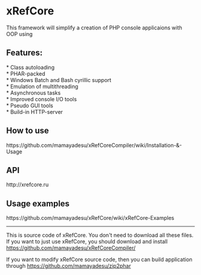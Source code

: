 # xRefCore
This framework will simplify a creation of PHP console applicaions with OOP using

<h2>Features:</h2>
* Class autoloading<br>
* PHAR-packed<br>
* Windows Batch and Bash cyrillic support<br>
* Emulation of multithreading<br>
* Asynchronous tasks<br>
* Improved console I/O tools<br>
* Pseudo GUI tools<br>
* Build-in HTTP-server<br>

<h2>How to use</h2>
https://github.com/mamayadesu/xRefCoreCompiler/wiki/Installation-&-Usage

<h2>API</h2>
http://xrefcore.ru

<h2>Usage examples</h2>
https://github.com/mamayadesu/xRefCore/wiki/xRefCore-Examples
<hr>

This is source code of xRefCore. You don't need to download all these files. If you want to just use xRefCore, you should download and install https://github.com/mamayadesu/xRefCoreCompiler/

If you want to modify xRefCore source code, then you can build application through https://github.com/mamayadesu/zip2phar